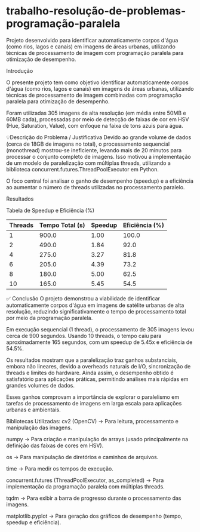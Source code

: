 # trabalho-resolução-de-problemas-programação-paralela
Projeto desenvolvido para identificar automaticamente corpos d'água (como rios, lagos e canais) em imagens de áreas urbanas, utilizando técnicas de processamento de imagem com programação paralela para otimização de desempenho.


Introdução

O presente projeto tem como objetivo identificar automaticamente corpos d'água (como rios, lagos e canais) em imagens de áreas urbanas, utilizando técnicas de processamento de imagem combinadas com programação paralela para otimização de desempenho.

Foram utilizadas 305 imagens de alta resolução (em média entre 50MB e 60MB cada), processadas por meio de detecção de faixas de cor em HSV (Hue, Saturation, Value), com enfoque na faixa de tons azuis para água.

💡Descrição do Problema / Justificativa
Devido ao grande volume de dados (cerca de 18GB de imagens no total), o processamento sequencial (monothread) mostrou-se ineficiente, levando mais de 20 minutos para processar o conjunto completo de imagens. Isso motivou a implementação de um modelo de paralelização com múltiplas threads, utilizando a biblioteca concurrent.futures.ThreadPoolExecutor em Python.

O foco central foi analisar o ganho de desempenho (speedup) e a eficiência ao aumentar o número de threads utilizadas no processamento paralelo.

Resultados


Tabela de Speedup e Eficiência (%)

| Threads | Tempo Total (s) | Speedup | Eficiência (%) |
| ------- | --------------- | ------- | -------------- |
| 1       | 900.0           | 1.00    | 100.0          |
| 2       | 490.0           | 1.84    | 92.0           |
| 4       | 275.0           | 3.27    | 81.8           |
| 6       | 205.0           | 4.39    | 73.2           |
| 8       | 180.0           | 5.00    | 62.5           |
| 10      | 165.0           | 5.45    | 54.5           |



✅ Conclusão
O projeto demonstrou a viabilidade de identificar automaticamente corpos d'água em imagens de satélite urbanas de alta resolução, reduzindo significativamente o tempo de processamento total por meio da programação paralela.

Em execução sequencial (1 thread), o processamento de 305 imagens levou cerca de 900 segundos. Usando 10 threads, o tempo caiu para aproximadamente 165 segundos, com um speedup de 5.45x e eficiência de 54.5%.

Os resultados mostram que a paralelização traz ganhos substanciais, embora não lineares, devido a overheads naturais de I/O, sincronização de threads e limites do hardware. Ainda assim, o desempenho obtido é satisfatório para aplicações práticas, permitindo análises mais rápidas em grandes volumes de dados.

Esses ganhos comprovam a importância de explorar o paralelismo em tarefas de processamento de imagens em larga escala para aplicações urbanas e ambientais.


Bibliotecas Utilizadas:
cv2 (OpenCV) → Para leitura, processamento e manipulação das imagens.

numpy → Para criação e manipulação de arrays (usado principalmente na definição das faixas de cores em HSV).

os → Para manipulação de diretórios e caminhos de arquivos.

time → Para medir os tempos de execução.

concurrent.futures (ThreadPoolExecutor, as_completed) → Para implementação da programação paralela com múltiplas threads.

tqdm → Para exibir a barra de progresso durante o processamento das imagens.

matplotlib.pyplot → Para geração dos gráficos de desempenho (tempo, speedup e eficiência).

